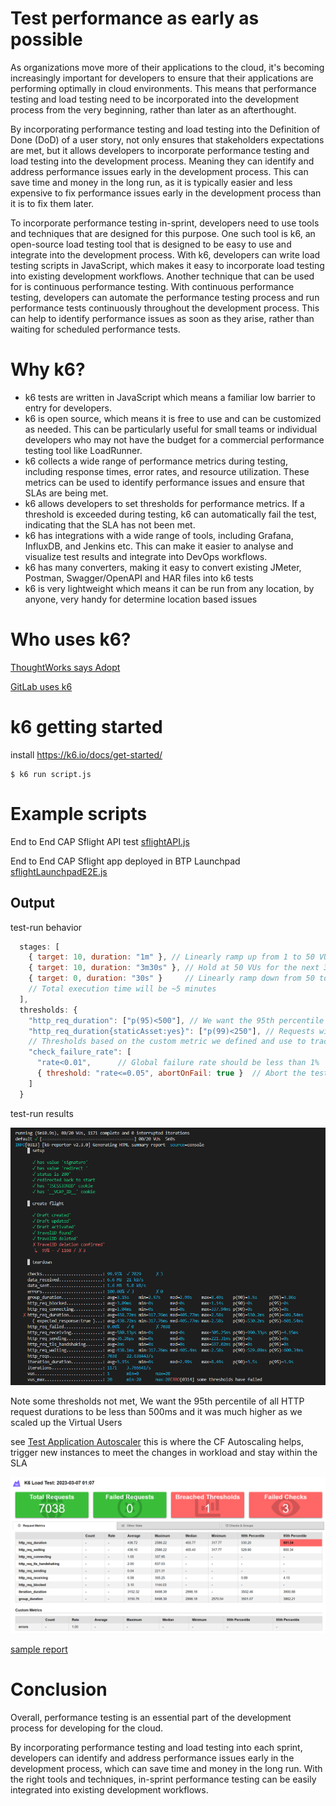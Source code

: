 # Test performance as early as possible
As organizations move more of their applications to the cloud, it's becoming increasingly important for developers to ensure that their applications are performing optimally in cloud environments. This means that performance testing and load testing need to be incorporated into the development process from the very beginning, rather than later as an afterthought.

By incorporating performance testing and load testing into the Definition of Done (DoD) of a user story, not only ensures that stakeholders expectations are met, but it allows developers to incorporate performance testing and load testing into the development process. Meaning they can identify and address performance issues early in the development process. This can save time and money in the long run, as it is typically easier and less expensive to fix performance issues early in the development process than it is to fix them later.

To incorporate performance testing in-sprint, developers need to use tools and techniques that are designed for this purpose. One such tool is k6, an open-source load testing tool that is designed to be easy to use and integrate into the development process. With k6, developers can write load testing scripts in JavaScript, which makes it easy to incorporate load testing into existing development workflows.
Another technique that can be used for is continuous performance testing. With continuous performance testing, developers can automate the performance testing process and run performance tests continuously throughout the development process. This can help to identify performance issues as soon as they arise, rather than waiting for scheduled performance tests.

# Why k6?
- k6 tests are written in JavaScript which means a familiar low barrier to entry for developers.
- k6 is open source, which means it is free to use and can be customized as needed. This can be particularly useful for small teams or individual developers who may not have the budget for a commercial performance testing tool like LoadRunner.
- k6 collects a wide range of performance metrics during testing, including response times, error rates, and resource utilization. These metrics can be used to identify performance issues and ensure that SLAs are being met.
- k6 allows developers to set thresholds for performance metrics. If a threshold is exceeded during testing, k6 can automatically fail the test, indicating that the SLA has not been met.
- k6 has integrations with a wide range of tools, including Grafana, InfluxDB, and Jenkins etc. This can make it easier to analyse and visualize test results and integrate into DevOps workflows.
- k6 has many converters, making it easy to convert existing JMeter, Postman, Swagger/OpenAPI and HAR files into k6 tests
- k6 is very lightweight which means it can be run from any location, by anyone, very handy for determine location based issues

# Who uses k6?
[ThoughtWorks says Adopt](https://www.thoughtworks.com/en-au/radar/tools/k6)

[GitLab uses k6](https://gitlab.com/gitlab-org/quality/performance)

# k6 getting started
install
https://k6.io/docs/get-started/

```
$ k6 run script.js
```

# Example scripts
End to End CAP Sflight API test [sflightAPI.js](./sflightAPI.js)

End to End CAP Sflight app deployed in BTP Launchpad [sflightLaunchpadE2E.js](./sflightLaunchpadE2E.js)

## Output
test-run behavior
```js script
  stages: [
    { target: 10, duration: "1m" }, // Linearly ramp up from 1 to 50 VUs during first minute
    { target: 10, duration: "3m30s" }, // Hold at 50 VUs for the next 3 minutes and 30 seconds
    { target: 0, duration: "30s" }     // Linearly ramp down from 50 to 0 VUs over the last 30 seconds
    // Total execution time will be ~5 minutes
  ],
  thresholds: {
    "http_req_duration": ["p(95)<500"], // We want the 95th percentile of all HTTP request durations to be less than 500ms
    "http_req_duration{staticAsset:yes}": ["p(99)<250"], // Requests with the staticAsset tag should finish even faster eg SAPUI5
    // Thresholds based on the custom metric we defined and use to track application failures
    "check_failure_rate": [
      "rate<0.01",      // Global failure rate should be less than 1%
      { threshold: "rate<=0.05", abortOnFail: true }  // Abort the test early if it climbs over 5%
    ]
  }
```
test-run results

![sflightLaunchpadE2E where failed to meet](./k6_test.PNG)


Note some thresholds not met, We want the 95th percentile of all HTTP request durations to be less than 500ms and it was much higher as we scaled up the Virtual Users

see [Test Application Autoscaler](https://github.com/SAP-samples/btp-build-resilient-apps/tree/main/tutorials/13_setupautoscaler) this is where the CF Autoscaling helps, trigger new instances to meet the changes in workload and stay within the SLA

![sflightLaunchpadE2E where failed to meet](./k6_reporter.PNG)

[sample report](https://raw.githack.com/jasper07/k6btplaunchpad/main/result.html)

# Conclusion
Overall, performance testing is an essential part of the development process for developing for the cloud.

 By incorporating performance testing and load testing into each sprint, developers can identify and address performance issues early in the development process, which can save time and money in the long run. With the right tools and techniques, in-sprint performance testing can be easily integrated into existing development workflows.
